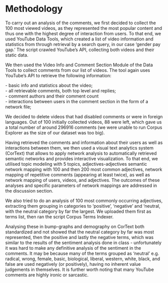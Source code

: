 # Methodology 
<p>To carry out an analysis of the comments, we first decided to collect the 100 most viewed videos, as they represented the most popular content and thus one with the highest degree of interaction from users. To that end, we used YouTube Data Tools, which created a list of video information and statistics from through retrieval by a search query, in our case ‘gender pay gap.’ The script crawled YouTube’s API, collecting both videos and their static data. </p>
<p>We then used the Video Info and Comment Section Module of the Data Tools to collect comments from our list of videos. The tool again uses YouTube’s API to retrieve the following information:</p>
- basic info and statistics about the video; <br />
- all retrievable comments, both top level and replies; <br />
- comment authors and their comment count <br />
- interactions between users in the comment section in the form of a network file;<br />

<p> We decided to delete videos that had disabled comments or were in foreign languages. Out of 100 initially collected videos, 88 were left, which gave us a total number of around 296916 comments (we were unable to run Corpus Explorer as the size of our dataset was too big). </p>
<p> Having retrieved the comments and information about their users as well as interactions between them, we then used a visual text analytics system (CorText) that allows to apply network analysis to automatically retrieved semantic networks and provides interactive visualization. To that end, we utilised topic modeling with 5 topics, adjectives-adjectives semantic network mapping with 100 and then 200 most common adjectives, network mapping of repetitive comments (appearing at least twice), as well as network mapping of users, videos, and adjectives. The outcomes of these analyses and specific parameters of network mappings are addressed in the discussion section. </p>
<p> We also tried to do an analysis of 100 most commonly occurring adjectives, extracting them grouping in categories to ‘positive’, ‘negative’ and ‘neutral, with the neutral category by far the largest. We uploaded them first as terms list, then ran the script Corpus Terms Indexer. </p>
<p> Analysing these in bump-graphs and demography on CorText both standardized and not showed that the neutral category by far was most represented, then the positive and lastly the negative terms, which was similar to the results of the sentiment analysis done in class - unfortunately it was hard to make any definitive analysis of the sentiment in the comments. It may be because many of the terms grouped as ‘neutral’ e.g. radical, wrong, female, basic, biological, liberal, western, white, black, and false are used negatively (or positively), having no inherent value judgements in themselves. It is further worth noting that many YouTube comments are highly ironic or sarcastic. </p>
